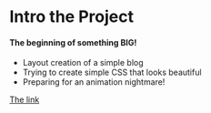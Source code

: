 # Intro the Project

#### The beginning of something BIG!

* Layout creation of a simple blog
* Trying to create simple CSS that looks beautiful
* Preparing for an animation nightmare!

[The link](http://github.com)